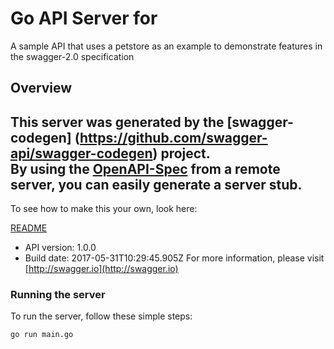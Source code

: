 # Go API Server for 

A sample API that uses a petstore as an example to demonstrate features in the swagger-2.0 specification

## Overview
This server was generated by the [swagger-codegen]
(https://github.com/swagger-api/swagger-codegen) project.  
By using the [OpenAPI-Spec](https://github.com/OAI/OpenAPI-Specification) from a remote server, you can easily generate a server stub.  
-

To see how to make this your own, look here:

[README](https://github.com/swagger-api/swagger-codegen/blob/master/README.md)

- API version: 1.0.0
- Build date: 2017-05-31T10:29:45.905Z
For more information, please visit [http://swagger.io](http://swagger.io)


### Running the server
To run the server, follow these simple steps:

```
go run main.go
```

